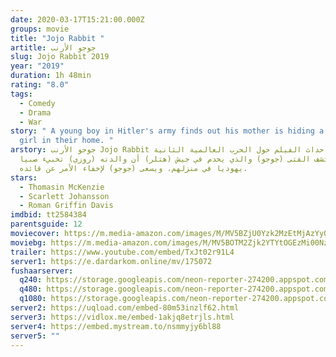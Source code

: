 ```yaml
---
date: 2020-03-17T15:21:00.000Z
groups: movie
title: "Jojo Rabbit "
artitle: جوجو اﻷرنب
slug: Jojo Rabbit 2019
year: "2019"
duration: 1h 48min
rating: "8.0"
tags:
  - Comedy
  - Drama
  - War
story: " A young boy in Hitler's army finds out his mother is hiding a Jewish
  girl in their home. "
arstory: جوجو اﻷرنب Jojo Rabbit تدور أحداث الفيلم حول الحرب العالمية الثانية،
  حيث يكتشف الفتى (جوجو) والذي يخدم في جيش (هتلر) أن والدته (روزي) تخبيء صبيا
  يهوديا في منزلهم، ويسعى (جوجو) لإخفاء الأمر عن قائده.
stars:
  - Thomasin McKenzie
  - Scarlett Johansson
  - Roman Griffin Davis
imdbid: tt2584384
parentsguide: 12
moviecover: https://m.media-amazon.com/images/M/MV5BZjU0Yzk2MzEtMjAzYy00MzY0LTg2YmItM2RkNzdkY2ZhN2JkXkEyXkFqcGdeQXVyNDg4NjY5OTQ@._V1_UX182_CR0,0,182,268_AL_.jpg
moviebg: https://m.media-amazon.com/images/M/MV5BOTM2Zjk2YTYtOGEzMi00Nzk2LTk0YzAtMTdlMWMyODkwODczXkEyXkFqcGdeQXVyNzI1NzMxNzM@._V1_.jpg
trailer: https://www.youtube.com/embed/TxJt02r91L4
server1: https://e.dardarkom.online/mv/175072
fushaarserver:
  q240: https://storage.googleapis.com/neon-reporter-274200.appspot.com/fushaar/media/28053/28053-240p.mp4
  q480: https://storage.googleapis.com/neon-reporter-274200.appspot.com/fushaar/media/28053/28053-480p.mp4
  q1080: https://storage.googleapis.com/neon-reporter-274200.appspot.com/fushaar/media/28053/28053.mp4
server2: https://uqload.com/embed-80m53inzlf62.html
server3: https://vidlox.me/embed-1akjq8etrjls.html
server4: https://embed.mystream.to/nsmmyjy6bl88
server5: ""
---
```

